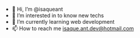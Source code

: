 - 👋 Hi, I’m @isaqueant
- 👀 I’m interested in to know new techs
- 🌱 I’m currently learning web development
- 📫 How to reach me isaque.ant.dev@hotmail.com

<!---
isaqueant/isaqueant is a ✨ special ✨ repository because its `README.md` (this file) appears on your GitHub profile.
You can click the Preview link to take a look at your changes.
--->
